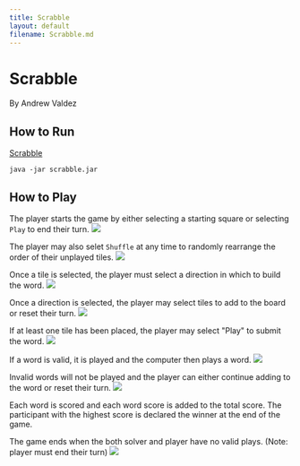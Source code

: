 ```yaml
---
title: Scrabble
layout: default
filename: Scrabble.md
--- 
```


# Scrabble
By Andrew Valdez 

## How to Run
<a href="https://github.com/avz-dev/scrabble/raw/main/scrabble.jar">Scrabble</a> 

`java -jar scrabble.jar`


## How to Play

The player starts the game by either selecting a starting square or selecting `Play` to end their turn.
<img src="https://avz-dev.github.io/resources/starting-tile.png">
  
The player may also selet `Shuffle` at any time to randomly rearrange the order of their unplayed tiles.
<img src="https://avz-dev.github.io/resources/shuffle.png">

Once a tile is selected, the player must select a direction in which to build the word.
<img src="https://avz-dev.github.io/resources/direction.png">

Once a direction is selected, the player may select tiles to add to the board or reset their turn.
<img src="https://avz-dev.github.io/resources/tile-select.png">

If at least one tile has been placed, the player may select "Play" to submit the word. 
<img src="https://avz-dev.github.io/resources/first-word.png">

If a word is valid, it is played and the computer then plays a word.
<img src="https://avz-dev.github.io/resources/comp-first.png">

Invalid words will not be played and the player can either continue adding to the word or reset their turn.
<img src="https://avz-dev.github.io/resources/invalid-word.png">

Each word is scored and each word score is added to the total score.
The participant with the highest score is declared the winner at the end of the game.

The game ends when the both solver and player have no valid plays. (Note: player must end their turn)
<img src="https://avz-dev.github.io/resources/end.png">
